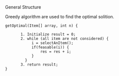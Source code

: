 General Structure

Greedy algorithm are used to find the optimal solition.


    getOptimal(Item[] array, int n) {
   
           1. Initialize result = 0;
           2. while (all item are not considered) {
                i = selectAnItem();
                if(feasable(i)) {
                    res = res + i;
                }
             }
           3. return result;
    }